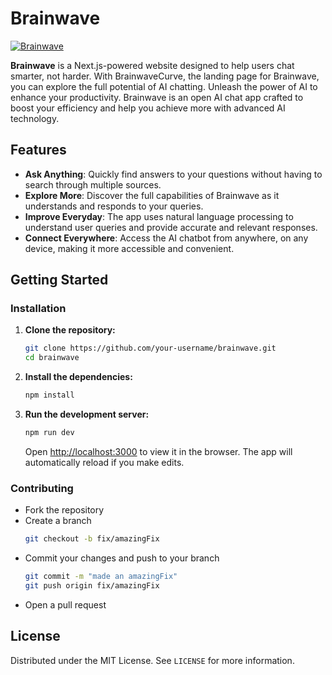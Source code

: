 # Brainwave

[![Brainwave](./BrainWaveAI/Screenshot20250919143937.png)](brainwave-ai.surge.sh/)

**Brainwave** is a Next.js-powered website designed to help users chat smarter, not harder. With BrainwaveCurve, the landing page for Brainwave, you can explore the full potential of AI chatting. Unleash the power of AI to enhance your productivity. Brainwave is an open AI chat app crafted to boost your efficiency and help you achieve more with advanced AI technology.

## Features

- **Ask Anything**: Quickly find answers to your questions without having to search through multiple sources.
- **Explore More**: Discover the full capabilities of Brainwave as it understands and responds to your queries.
- **Improve Everyday**: The app uses natural language processing to understand user queries and provide accurate and relevant responses.
- **Connect Everywhere**: Access the AI chatbot from anywhere, on any device, making it more accessible and convenient.

## Getting Started

### Installation

1. **Clone the repository:**

   ```bash
   git clone https://github.com/your-username/brainwave.git
   cd brainwave
   ```

2. **Install the dependencies:**

   ```bash
   npm install
   ```

3. **Run the development server:**
   ```bash
   npm run dev
   ```
   Open [http://localhost:3000](http://localhost:3000) to view it in the browser. The app will automatically reload if you make edits.

### Contributing

- Fork the repository
- Create a branch
  ```bash
  git checkout -b fix/amazingFix
  ```
- Commit your changes and push to your branch
  ```bash
  git commit -m "made an amazingFix"
  git push origin fix/amazingFix
  ```
- Open a pull request

## License

Distributed under the MIT License. See `LICENSE` for more information.
